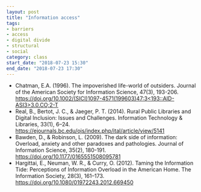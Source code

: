 ```yaml
---
layout: post
title: "Information access"
tags: 
- barriers
- access
- digital divide
- structural
- social
category: class
start_date: "2018-07-23 15:30"
end_date: "2018-07-23 17:30"
---
```


- Chatman, E.A. (1996). The impoverished life-world of outsiders. Journal of the American Society for Information Science, 47(3), 193-206. [https://doi.org/10.1002/(SICI)1097-4571(199603)47:3<193::AID-ASI3>3.0.CO;2-T](https://doi.org/10.1002/(SICI)1097-4571(199603)47:3<193::AID-ASI3>3.0.CO;2-T)
- Real, B., Bertot, J. C., & Jaeger, P. T. (2014). Rural Public Libraries and Digital Inclusion: Issues and Challenges. Information Technology & Libraries, 33(1), 6–24. https://ejournals.bc.edu/ojs/index.php/ital/article/view/5141
- Bawden, D., & Robinson, L. (2009). The dark side of information: Overload, anxiety and other paradoxes and pathologies. Journal of Information Science, 35(2), 180-191. https://doi.org/10.1177/0165551508095781
- Hargittai, E., Neuman, W. R., & Curry, O. (2012). Taming the Information Tide: Perceptions of Information Overload in the American Home. The Information Society, 28(3), 161–173. https://doi.org/10.1080/01972243.2012.669450